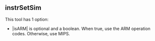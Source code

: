 ## instrSetSim

This tool has 1 option:
* |isARM| is optional and a boolean. When true, use the ARM operation codes. Otherwise, use MIPS.